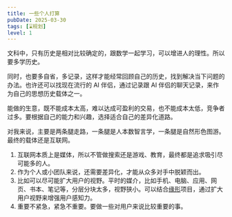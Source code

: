 ```yaml
---
title: 一些个人打算
pubDate: 2025-03-30
tags: [⌛规划]
level: 1
---
```


文科中，只有历史是相对比较确定的，跟数学一起学习，可以增进人的理性。所以要多学历史。

同时，也要多自省，多记录，这样才能经常回顾自己的历史，找到解决当下问题的办法。也许还可以找现在流行的 AI 伴侣，通过记录跟 AI 伴侣的聊天记录，来作为自己的思想历史载体之一。

能做的生意，既不能成本太高，难以达成可盈利的交易，也不能成本太低，竞争者过多。要根据自己的能力和兴趣，选择适合自己的差异化道路。

对我来说，主要是两条腿走路，一条腿是人本数智言学，一条腿是自然形色图游。最终的载体还是互联网。

1. 互联网本质上是媒体，所以不管做搜索还是游戏、教育，最终都是追求吸引尽可能多的人。
2. 作为个人或小团队来说，还需要差异化，才能从众多对手中脱颖而出。
3. 比如可以尽可能扩大用户的视野。平时的媒介，比如手机、电脑、应用、网页、书本、笔记等，分层分块太多，视野狭小。可以结合[缘形](/lab/20250322-relation-shape)项目，通过扩大用户视野来增强用户感知力。
4. 重要不紧急，紧急不重要。要做一些对用户来说比较重要的事。
